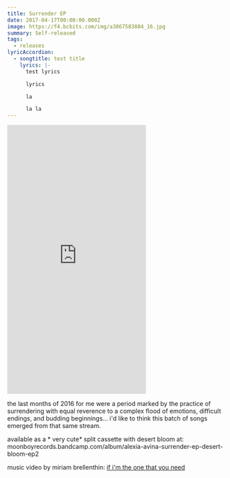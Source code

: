 ```yaml
---
title: Surrender EP
date: 2017-04-17T00:00:00.000Z
image: https://f4.bcbits.com/img/a3867583884_16.jpg
summary: Self-released
tags:
  - releases
lyricAccordion:
  - songtitle: test title
    lyrics: |-
      test lyrics

      lyrics

      la

      la la
---
```


<iframe style="border: 0; width: 320px; height: 621px;" src="https://bandcamp.com/EmbeddedPlayer/album=4096772190/size=large/bgcol=ffffff/linkcol=B1B4C3/transparent=true/" seamless><a href="http://alexiaavina.bandcamp.com/album/surrender-ep">Surrender EP by Alexia Avina</a></iframe>

the last months of 2016 for me were a period marked by the practice of surrendering with equal reverence to a complex flood of emotions, difficult endings, and budding beginnings... i'd like to think this batch of songs emerged from that same stream.

available as a * very cute* split cassette with desert bloom at:
moonboyrecords.bandcamp.com/album/alexia-avina-surrender-ep-desert-bloom-ep2

music video by miriam brellenthin:
[if i'm the one that you need](vimeo.com/208019108)